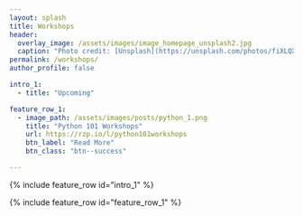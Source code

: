 ```yaml
---
layout: splash
title: Workshops
header:
  overlay_image: /assets/images/image_homepage_unsplash2.jpg
  caption: "Photo credit: [Unsplash](https://unsplash.com/photos/fiXLQXAhCfk?utm_source=unsplash&utm_medium=referral&utm_content=creditShareLink)"
permalink: /workshops/
author_profile: false

intro_1: 
  - title: "Upcoming"

feature_row_1:
  - image_path: /assets/images/posts/python_1.png
    title: "Python 101 Workshops"
    url: https://rzp.io/l/python101workshops
    btn_label: "Read More"
    btn_class: "btn--success"

---
```


{% include feature_row id="intro_1" %}

{% include feature_row id="feature_row_1" %}

